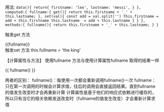 用法:
`data(){
    return{
        firstname: 'leo',
        lastname: 'messi',
    }
},
computed:{
    fullname:{
        get(){
            return this.firstname + '_' + this.lastname;
        },
        set(val){
            const add = val.split('')
            this.firstname = add + this.firstname
            this.lastname  = add + this.lastname
        }
    }
},
methods:{
    fullname(){
        return this.firstname + '_' + this.lastname;
    }
}`

触发get 方法
<div>{{fullname}}</div>
触发set 方法
this.fullname = 'the king'

【计算属性与方法】
使用fullname 方法与使用计算属性fullname 取得的结果一样
<div>{{ fullname() }}</div>

两者的区别：
    fullname()：每使用一次都会重新调用fullname()一次
    fullname：只在第一次调用的时候会计算求值，往后的调用会直接返回结果。直到fullname的值发生改变时才会再重新计算
    计算属性是基于他们的响应式依赖进行缓存的，所以只有当它的相关依赖发送改变时（fullname的值发生改变）才会重新计算求值